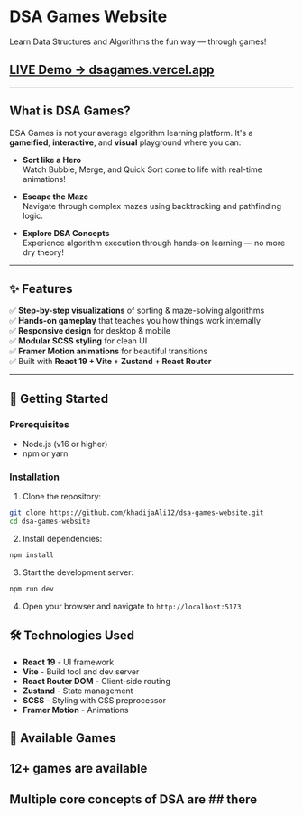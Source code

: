 # DSA Games Website
Learn Data Structures and Algorithms the fun way — through games!

 ## [LIVE Demo → dsagames.vercel.app](https://dsagames.vercel.app)

---

##  What is DSA Games?

DSA Games is not your average algorithm learning platform. It's a **gameified**, **interactive**, and **visual** playground where you can:

- **Sort like a Hero**  
  Watch Bubble, Merge, and Quick Sort come to life with real-time animations!

- **Escape the Maze**  
  Navigate through complex mazes using backtracking and pathfinding logic.

- **Explore DSA Concepts**  
  Experience algorithm execution through hands-on learning — no more dry theory!

---

## ✨ Features

✅ **Step-by-step visualizations** of sorting & maze-solving algorithms  
✅ **Hands-on gameplay** that teaches you how things work internally  
✅ **Responsive design** for desktop & mobile  
✅ **Modular SCSS styling** for clean UI  
✅ **Framer Motion animations** for beautiful transitions  
✅ Built with **React 19 + Vite + Zustand + React Router**

---

## 🚀 Getting Started

### Prerequisites

- Node.js (v16 or higher)
- npm or yarn

### Installation

1. Clone the repository:
```bash
git clone https://github.com/khadijaAli12/dsa-games-website.git
cd dsa-games-website
```

2. Install dependencies:
```bash
npm install
```

3. Start the development server:
```bash
npm run dev
```

4. Open your browser and navigate to `http://localhost:5173`

## 🛠️ Technologies Used

- **React 19** - UI framework
- **Vite** - Build tool and dev server
- **React Router DOM** - Client-side routing
- **Zustand** - State management
- **SCSS** - Styling with CSS preprocessor
- **Framer Motion** - Animations

## 🎯 Available Games
## 12+ games are available 
Multiple core concepts of DSA are ## there
---

